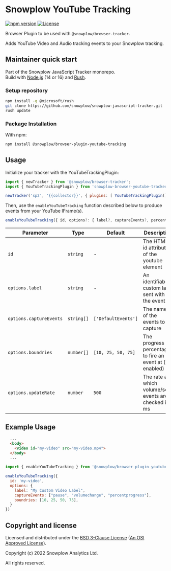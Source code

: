 # Snowplow YouTube Tracking

[![npm version][npm-image]][npm-url]
[![License][license-image]](LICENSE)

Browser Plugin to be used with `@snowplow/browser-tracker`.

Adds YouTube Video and Audio tracking events to your Snowplow tracking.

## Maintainer quick start

Part of the Snowplow JavaScript Tracker monorepo.  
Build with [Node.js](https://nodejs.org/en/) (14 or 16) and [Rush](https://rushjs.io/).

### Setup repository

```bash
npm install -g @microsoft/rush 
git clone https://github.com/snowplow/snowplow-javascript-tracker.git
rush update
```

### Package Installation

With npm:

```bash
npm install @snowplow/browser-plugin-youtube-tracking
```

## Usage

Initialize your tracker with the YouTubeTrackingPlugin:

```js
import { newTracker } from '@snowplow/browser-tracker';
import { YouTubeTrackingPlugin } from 'snowplow-browser-youtube-tracker';

newTracker('sp2', '{{collector}}', { plugins: [ YouTubeTrackingPlugin() ] }); // Also stores reference at module level
```

Then, use the `enableYouTubeTracking` function described below to produce events from your YouTube IFrame(s).

```js
enableYouTubeTracking({ id, options?: { label?, captureEvents?, percentBoundries?, updateRate? } })
```

| Parameter               | Type       | Default             | Description                                               | Required |
| ----------------------- | ---------- | ------------------- | --------------------------------------------------------- | -------- |
| `id`                    | `string`   | -                   | The HTML id attribute of the youtube element              | Yes      |
| `options.label`         | `string`   | -                   | An identifiable custom label sent with the event          | No       |
| `options.captureEvents` | `string[]` | `['DefaultEvents']` | The name(s) of the events to capture                      | No       |
| `options.boundries`     | `number[]` | `[10, 25, 50, 75]`  | The progress percentages to fire an event at (if enabled) | No       |
| `options.updateRate`    | `number`   | `500`               | The rate at which volume/seek events are checked in ms    | No       |

## Example Usage

```html
  ...
  <body>
    <video id="my-video" src="my-video.mp4">
  </body>
  ...
```

```js
import { enableYouTubeTracking } from '@snowplow/browser-plugin-youtube-tracking'

enableYouTubeTracking({
  id: 'my-video',
  options: {
    label: "My Custom Video Label",
    captureEvents: ["pause", "volumechange", "percentprogress"],
    boundries: [10, 25, 50, 75],
  }
})
```

## Copyright and license

Licensed and distributed under the [BSD 3-Clause License](LICENSE) ([An OSI Approved License][osi]).

Copyright (c) 2022 Snowplow Analytics Ltd.

All rights reserved.

[npm-url]: https://www.npmjs.com/package/@snowplow/browser-plugin-form-tracking
[npm-image]: https://img.shields.io/npm/v/@snowplow/browser-plugin-form-tracking
[docs]: https://docs.snowplowanalytics.com/docs/collecting-data/collecting-from-own-applications/javascript-tracker/
[osi]: https://opensource.org/licenses/BSD-3-Clause
[license-image]: https://img.shields.io/npm/l/@snowplow/browser-plugin-form-tracking